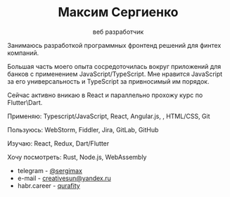 <h1 align="center">Максим Сергиенко</h1>

<p align="center">веб разработчик</p>

Занимаюсь разработкой программных фронтенд решений для финтех компаний.

Большая часть моего опыта сосредоточилась вокруг приложений для банков с применением JavaScript/TypeScript.
Мне нравится JavaScript за его универсальность и TypeScript за привносимый им порядок.

Сейчас активно вникаю в React и параллельно прохожу курс по Flutter\Dart.

Применяю:
Typescript/JavaScript, React, Angular.js, , HTML/CSS, Git

Пользуюсь:
WebStorm, Fiddler, Jira, GitLab, GitHub

Изучаю:
React, Redux, Dart/Flutter

Хочу посмотреть:
Rust, Node.js, WebAssembly

  - telegram - [@sergimax](https://t.me/sergimax)
  - e-mail - [creativesun@yandex.ru](mailto:creativesun@yandex.ru)
  - habr.career - [qurafity](https://career.habr.com/qurafity) 

<!-- <p align="center">
  <img src="https://github-readme-stats.vercel.app/api/top-langs/?username=sergimax&layout=compact&hide=html">
</p> -->
